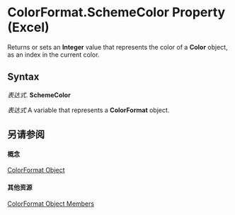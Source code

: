 
# ColorFormat.SchemeColor Property (Excel)

Returns or sets an  **Integer** value that represents the color of a **Color** object, as an index in the current color.


## Syntax

 _表达式_. **SchemeColor**

 _表达式_ A variable that represents a **ColorFormat** object.


## 另请参阅


#### 概念


[ColorFormat Object](9bb6bc1f-9886-d290-a336-068f84cad1a9.md)
#### 其他资源


[ColorFormat Object Members](http://msdn.microsoft.com/library/2cc12fcd-da0a-56cd-e223-cd0d32496e61%28Office.15%29.aspx)